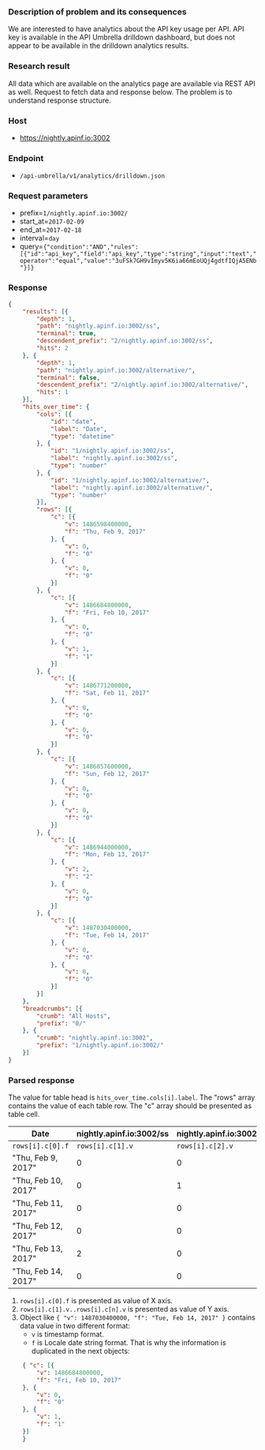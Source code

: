 ### Description of problem and its consequences 
We are interested to have analytics about the API key usage per API. API key is available in the API Umbrella drilldown dashboard, but does not appear to be available in the drilldown analytics results.

### Research result

All data which are available on the analytics page are available via REST API as well. Request to fetch data and response below. The problem is to understand response structure.

### Host
- https://nightly.apinf.io:3002

### Endpoint
- `/api-umbrella/v1/analytics/drilldown.json`

### Request parameters
- prefix=`1/nightly.apinf.io:3002/`
- start_at=`2017-02-09`
- end_at=`2017-02-18`
- interval=`day`
- query=`{"condition":"AND","rules":[{"id":"api_key","field":"api_key","type":"string","input":"text","operator":"equal","value":"3uFSk7GH9vImyv5K6ia66mEoUQj4gdtfIQjA5ENb"}]}`

### Response
```json
{
	"results": [{
		"depth": 1,
		"path": "nightly.apinf.io:3002/ss",
		"terminal": true,
		"descendent_prefix": "2/nightly.apinf.io:3002/ss",
		"hits": 2
	}, {
		"depth": 1,
		"path": "nightly.apinf.io:3002/alternative/",
		"terminal": false,
		"descendent_prefix": "2/nightly.apinf.io:3002/alternative/",
		"hits": 1
	}],
	"hits_over_time": {
		"cols": [{
			"id": "date",
			"label": "Date",
			"type": "datetime"
		}, {
			"id": "1/nightly.apinf.io:3002/ss",
			"label": "nightly.apinf.io:3002/ss",
			"type": "number"
		}, {
			"id": "1/nightly.apinf.io:3002/alternative/",
			"label": "nightly.apinf.io:3002/alternative/",
			"type": "number"
		}],
		"rows": [{
			"c": [{
				"v": 1486598400000,
				"f": "Thu, Feb 9, 2017"
			}, {
				"v": 0,
				"f": "0"
			}, {
				"v": 0,
				"f": "0"
			}]
		}, {
			"c": [{
				"v": 1486684800000,
				"f": "Fri, Feb 10, 2017"
			}, {
				"v": 0,
				"f": "0"
			}, {
				"v": 1,
				"f": "1"
			}]
		}, {
			"c": [{
				"v": 1486771200000,
				"f": "Sat, Feb 11, 2017"
			}, {
				"v": 0,
				"f": "0"
			}, {
				"v": 0,
				"f": "0"
			}]
		}, {
			"c": [{
				"v": 1486857600000,
				"f": "Sun, Feb 12, 2017"
			}, {
				"v": 0,
				"f": "0"
			}, {
				"v": 0,
				"f": "0"
			}]
		}, {
			"c": [{
				"v": 1486944000000,
				"f": "Mon, Feb 13, 2017"
			}, {
				"v": 2,
				"f": "2"
			}, {
				"v": 0,
				"f": "0"
			}]
		}, {
			"c": [{
				"v": 1487030400000,
				"f": "Tue, Feb 14, 2017"
			}, {
				"v": 0,
				"f": "0"
			}, {
				"v": 0,
				"f": "0"
			}]
		}]
	},
	"breadcrumbs": [{
		"crumb": "All Hosts",
		"prefix": "0/"
	}, {
		"crumb": "nightly.apinf.io:3002",
		"prefix": "1/nightly.apinf.io:3002/"
	}]
}
```

### Parsed response
The value for table head is `hits_over_time.cols[i].label`. The "rows" array contains the value of each table row. The "c" array should be presented as table cell.

| Date | nightly.apinf.io:3002/ss | nightly.apinf.io:3002/alternative/ |
| ------ | ------ | ------ |
|`rows[i].c[0].f` |`rows[i].c[1].v` | `rows[i].c[2].v` |
| "Thu, Feb 9, 2017" | 0 | 0 |
| "Thu, Feb 10, 2017" | 0 | 1 |
| "Thu, Feb 11, 2017" | 0 | 0 |
| "Thu, Feb 12, 2017" | 0 | 0 |
| "Thu, Feb 13, 2017" | 2 | 0 |
| "Thu, Feb 14, 2017" | 0 | 0 |

1. `rows[i].c[0].f` is presented as value of X axis. 
2. `rows[i].c[1].v..rows[i].c[n].v` is presented as value of Y axis.
3. Object like `{ "v": 1487030400000, "f": "Tue, Feb 14, 2017" }` contains data value in two different format: 
    - `v` is timestamp format.
    - `f` is Locale date string format. 
That is why the information is duplicated in the next objects:

```json
    { "c": [{
        "v": 1486684800000,
        "f": "Fri, Feb 10, 2017"
    }, {
        "v": 0,
        "f": "0"
    }, {
        "v": 1,
        "f": "1"
    }]
    }
```